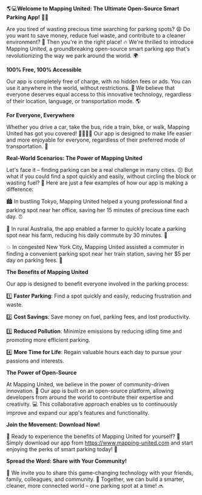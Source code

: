 🌎💻**Welcome to Mapping United: The Ultimate Open-Source Smart Parking App!** 🚗💨

Are you tired of wasting precious time searching for parking spots? 😩 Do you want to save money, reduce fuel waste, and contribute to a cleaner environment? 💯 Then you're in the right place! 🔥 We're thrilled to introduce Mapping United, a groundbreaking open-source smart parking app that's revolutionizing the way we park around the world. 🌍

**100% Free, 100% Accessible**

Our app is completely free of charge, with no hidden fees or ads. You can use it anywhere in the world, without restrictions. 💸 We believe that everyone deserves equal access to this innovative technology, regardless of their location, language, or transportation mode. 🌎

**For Everyone, Everywhere**

Whether you drive a car, take the bus, ride a train, bike, or walk, Mapping United has got you covered! 🚌🚂🚴‍♀️ Our app is designed to make life easier and more enjoyable for everyone, regardless of their preferred mode of transportation. 🌈

**Real-World Scenarios: The Power of Mapping United**

Let's face it – finding parking can be a real challenge in many cities. 😕 But what if you could find a spot quickly and easily, without circling the block or wasting fuel? 🚗 Here are just a few examples of how our app is making a difference:

🏙️ In bustling Tokyo, Mapping United helped a young professional find a parking spot near her office, saving her 15 minutes of precious time each day. ⏰

🚌 In rural Australia, the app enabled a farmer to quickly locate a parking spot near his farm, reducing his daily commute by 30 minutes. 🌾

💥 In congested New York City, Mapping United assisted a commuter in finding a convenient parking spot near her train station, saving her $5 per day on parking fees. 💸

**The Benefits of Mapping United**

Our app is designed to benefit everyone involved in the parking process:

1️⃣ **Faster Parking**: Find a spot quickly and easily, reducing frustration and waste.

2️⃣ **Cost Savings**: Save money on fuel, parking fees, and lost productivity.

3️⃣ **Reduced Pollution**: Minimize emissions by reducing idling time and promoting more efficient parking.

4️⃣ **More Time for Life**: Regain valuable hours each day to pursue your passions and interests.

**The Power of Open-Source**

At Mapping United, we believe in the power of community-driven innovation. 🌟 Our app is built on an open-source platform, allowing developers from around the world to contribute their expertise and creativity. 💻 This collaborative approach enables us to continuously improve and expand our app's features and functionality.

**Join the Movement: Download Now!**

📲 Ready to experience the benefits of Mapping United for yourself? 🤔 Simply download our app from https://www.mapping-united.com and start enjoying the perks of smart parking today! 🎉

**Spread the Word: Share with Your Community!**

📢 We invite you to share this game-changing technology with your friends, family, colleagues, and community. 💬 Together, we can build a smarter, cleaner, more connected world – one parking spot at a time! 🔜